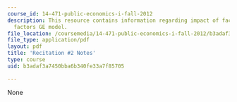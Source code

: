 ```yaml
---
course_id: 14-471-public-economics-i-fall-2012
description: This resource contains information regarding impact of factor tax 1 sector/2
  factors GE model.
file_location: /coursemedia/14-471-public-economics-i-fall-2012/b3adaf3a7450bba6b340fe33a7f85705_MIT14_471F12_recnotes2.pdf
file_type: application/pdf
layout: pdf
title: 'Recitation #2 Notes'
type: course
uid: b3adaf3a7450bba6b340fe33a7f85705

---
```

None